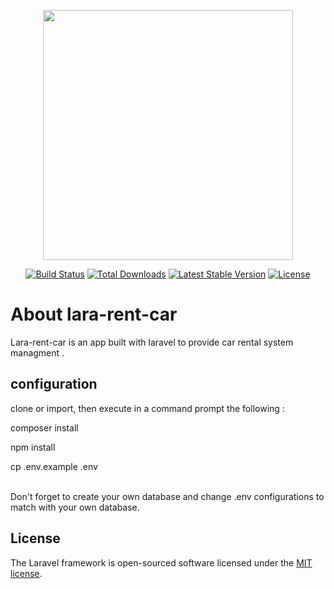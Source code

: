 <p align="center"><a href="https://laravel.com" target="_blank"><img src="https://raw.githubusercontent.com/laravel/art/master/logo-lockup/5%20SVG/2%20CMYK/1%20Full%20Color/laravel-logolockup-cmyk-red.svg" width="400"></a></p>

<p align="center">
<a href="https://travis-ci.org/laravel/framework"><img src="https://travis-ci.org/laravel/framework.svg" alt="Build Status"></a>
<a href="https://packagist.org/packages/laravel/framework"><img src="https://img.shields.io/packagist/dt/laravel/framework" alt="Total Downloads"></a>
<a href="https://packagist.org/packages/laravel/framework"><img src="https://img.shields.io/packagist/v/laravel/framework" alt="Latest Stable Version"></a>
<a href="https://packagist.org/packages/laravel/framework"><img src="https://img.shields.io/packagist/l/laravel/framework" alt="License"></a>
</p>

# About lara-rent-car
Lara-rent-car is an app built with laravel to provide car rental system managment . 


## configuration
clone or import, then execute in a command prompt the following : 
         <p align="center">
          <p>composer install</p>
          <p>npm install</p>
           <p>
      cp .env.example .env</p>
         </p>       
Don't forget to create your own database and change .env configurations to match with your own database. 


## License

The Laravel framework is open-sourced software licensed under the [MIT license](https://opensource.org/licenses/MIT).
